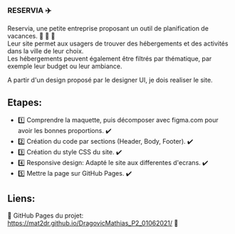### RESERVIA :airplane:

 Reservia, une petite entreprise proposant un outil de planification de vacances. :palm_tree: :sunrise: :palm_tree:<br />
 Leur site permet aux usagers de trouver des hébergements et des activités dans la ville de leur choix. <br />
 Les hébergements peuvent également être filtrés par thématique, par exemple leur budget ou leur ambiance.<br />

 A partir d'un design proposé par le designer UI, je dois realiser le site.

## Etapes:

- :one: Comprendre la maquette, puis décomposer avec figma.com pour avoir les bonnes proportions. :heavy_check_mark:
- :two: Création du code par sections (Header, Body, Footer). :heavy_check_mark:
- :three: Création du style CSS du site. :heavy_check_mark:
- :four: Responsive design: Adapté le site aux differentes d'ecrans. :heavy_check_mark:
- :five: Mettre la page sur GitHub Pages. :heavy_check_mark:

## Liens:

:link: GitHub Pages du projet: https://mat2dr.github.io/DragovicMathias_P2_01062021/ :link:
